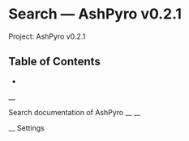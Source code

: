 # Search — AshPyro v0.2.1

Project: AshPyro v0.2.1

## Table of Contents

- 

__

Search documentation of AshPyro __ __

__ Settings

# 

